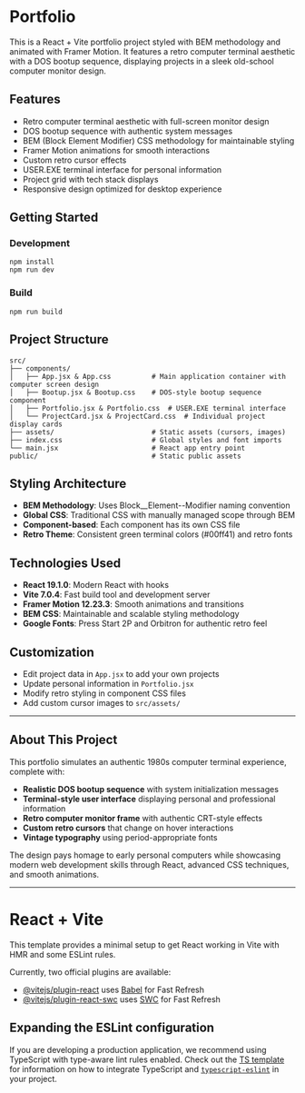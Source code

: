 # Portfolio

This is a React + Vite portfolio project styled with BEM methodology and animated with Framer Motion. It features a retro computer terminal aesthetic with a DOS bootup sequence, displaying projects in a sleek old-school computer monitor design.

## Features
- Retro computer terminal aesthetic with full-screen monitor design
- DOS bootup sequence with authentic system messages
- BEM (Block Element Modifier) CSS methodology for maintainable styling
- Framer Motion animations for smooth interactions
- Custom retro cursor effects
- USER.EXE terminal interface for personal information
- Project grid with tech stack displays
- Responsive design optimized for desktop experience

## Getting Started

### Development
```
npm install
npm run dev
```

### Build
```
npm run build
```

## Project Structure
```
src/
├── components/
│   ├── App.jsx & App.css          # Main application container with computer screen design
│   ├── Bootup.jsx & Bootup.css    # DOS-style bootup sequence component
│   ├── Portfolio.jsx & Portfolio.css  # USER.EXE terminal interface
│   └── ProjectCard.jsx & ProjectCard.css  # Individual project display cards
├── assets/                        # Static assets (cursors, images)
├── index.css                      # Global styles and font imports
└── main.jsx                       # React app entry point
public/                            # Static public assets
```

## Styling Architecture
- **BEM Methodology**: Uses Block__Element--Modifier naming convention
- **Global CSS**: Traditional CSS with manually managed scope through BEM
- **Component-based**: Each component has its own CSS file
- **Retro Theme**: Consistent green terminal colors (#00ff41) and retro fonts

## Technologies Used
- **React 19.1.0**: Modern React with hooks
- **Vite 7.0.4**: Fast build tool and development server
- **Framer Motion 12.23.3**: Smooth animations and transitions
- **BEM CSS**: Maintainable and scalable styling methodology
- **Google Fonts**: Press Start 2P and Orbitron for authentic retro feel

## Customization
- Edit project data in `App.jsx` to add your own projects
- Update personal information in `Portfolio.jsx`
- Modify retro styling in component CSS files
- Add custom cursor images to `src/assets/`

---

## About This Project

This portfolio simulates an authentic 1980s computer terminal experience, complete with:
- **Realistic DOS bootup sequence** with system initialization messages
- **Terminal-style user interface** displaying personal and professional information
- **Retro computer monitor frame** with authentic CRT-style effects
- **Custom retro cursors** that change on hover interactions
- **Vintage typography** using period-appropriate fonts

The design pays homage to early personal computers while showcasing modern web development skills through React, advanced CSS techniques, and smooth animations.

---

# React + Vite

This template provides a minimal setup to get React working in Vite with HMR and some ESLint rules.

Currently, two official plugins are available:

- [@vitejs/plugin-react](https://github.com/vitejs/vite-plugin-react/blob/main/packages/plugin-react) uses [Babel](https://babeljs.io/) for Fast Refresh
- [@vitejs/plugin-react-swc](https://github.com/vitejs/vite-plugin-react/blob/main/packages/plugin-react-swc) uses [SWC](https://swc.rs/) for Fast Refresh

## Expanding the ESLint configuration

If you are developing a production application, we recommend using TypeScript with type-aware lint rules enabled. Check out the [TS template](https://github.com/vitejs/vite/tree/main/packages/create-vite/template-react-ts) for information on how to integrate TypeScript and [`typescript-eslint`](https://typescript-eslint.io) in your project.
